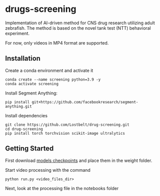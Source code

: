 # drugs-screening

Implementation of AI-driven method for CNS drug research utilizing adult zebrafish. The method is based on the novel tank test (NTT) behavioral experiment.

For now, only videos in MP4 format are supported.

## Installation

Create a conda environment and activate it

```
conda create --name screening python=3.9 -y
conda activate screening
```

Install Segment Anything:

```
pip install git+https://github.com/facebookresearch/segment-anything.git
```


Install dependencies

```
git clone https://github.com/Lostbelt/drug-screening.git
cd drug-screening
pip install torch torchvision scikit-image ultralytics
```

## <a name="GettingStarted"></a>Getting Started

First download [models checkpoints](https://drive.google.com/drive/folders/1Ahy9nWQRqqwMCV9Di8jhIZyxUQmo5NaC?usp=sharing) and place them in the weight folder.

Start video processing with the command
```
python run.py <video_files_dir>
```

Next, look at the processing file in the notebooks folder
